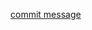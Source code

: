 [commit message](https://wadehuanglearning.blogspot.com/2019/05/commit-commit-commit-why-what-commit.html)
